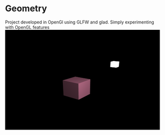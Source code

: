 # Geometry
Project developed in OpenGl using GLFW and glad. Simply experimenting with OpenGL features
![Alt text](Screenshots/Phong2.png?raw=true "Title")
